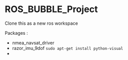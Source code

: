 # ROS_BUBBLE_Project

Clone this as a new ros workspace

Packages : 
 - nmea_navsat_driver
 - razor_imu_9dof
	`sudo apt-get install python-visual`
 - 
